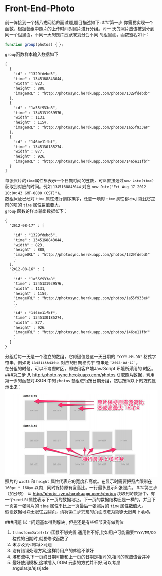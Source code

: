 Front-End-Photo
===============

前一阵接到一个猪八戒网给的面试题,题目描述如下: 
###第一步
你需要实现一个函数，根据数组中照片的上传时间对照片进行分组。同一
天的照片应该被划分到同一个组里面，不同一天的照片应该被划分到不同
的组里面。函数签名如下：
```javascript
function group(photos) { };
```
`group`函数样本输入数据如下:
```
[
  {
    "id" : "1329fdebd5",
    "time" : 1345168843044,
    "width" : 823,
    "height" : 888,
    "imageURL" : "http://photosync.herokuapp.com/photos/1329fdebd5"
  },
  {
    "id" : "1a55f933e8",
    "time" : 1345131939576,
    "width" : 1131,
    "height" : 1154,
    "imageURL" : "http://photosync.herokuapp.com/photos/1a55f933e8"
  },
  {
    "id" : "146be11fbf",
    "time" : 1345130185274,
    "width" : 877,
    "height" : 926,
    "imageURL" : "http://photosync.herokuapp.com/photos/146be11fbf"
  }
]
```
每张照片的`time`属性都表示一个日期时间的整数，可以直接通过`new Date(time)` 获取到对应的时间。例如 `1345168843044` 对应
`new Date("Fri Aug 17 2012 10:00:43 GMT+0800 (CST)")`。  
数组保证已经对 `time` 属性进行倒序排序，任意一项的 `time` 属性都不可
能比它之前的项的 `time` 属性数值要大。  
`group` 函数的样本输出数据如下：
```
{
  "2012-08-17" : [
    {
    "id" : "1329fdebd5",
    "time" : 1345168843044,
    "width" : 823,
    "height" : 888,
    "imageURL" : "http://photosync.herokuapp.com/photos/1329fdebd5"
    }
  ],
  "2012-08-16" : [
    {
    "id" : "1a55f933e8",
    "time" : 1345131939576,
    "width" : 1131,
    "height" : 1154,
    "imageURL" : "http://photosync.herokuapp.com/photos/1a55f933e8"
    },
    {
    "id" : "146be11fbf",
    "time" : 1345130185274,
    "width" : 877,
    "height" : 926,
    "imageURL" : "http://photosync.herokuapp.com/photos/146be11fbf"
    }
  ]
}
```
分组后每一天是一个独立的数组，它的键值是这一天日期的
`"YYYY-MM-DD"` 格式字符串。例如说 `1345168843044` 对应的日期格式字
符串是 `"2012-08-17"`。  
在分组的时候，可以不考虑时区，即使用客户端JavaScript 环境所采用的
时区。
###第二步
从 http://photo-sync.herokuapp.com/photos 获取照片数据，利用第一步的函数对JSON 中的 `photos` 数组进行按日期分组，然后按照以下的方式显示出来：
![示例图1](/sup/demo1.jpg)  
照片的 `width` 和 `height` 属性代表它的宽度和高度。在显示时需要把照片限制在`160px * 160px` 以内，同时保持原有宽高比。一行最多显示5 张照片。
###第三步（加分项）
从 http://photo-sync.herokuapp.com/photos 获取到的数据中，有一个`nextURL`属性表示下一页的数据地址。下一页的数据结构还是一样的，并且下一页第一张照片的 `time` 属性不比上一页最后一张照片的 `time` 属性数值大。  
假设数据可以无限往后翻页，请将第二步完成的页面改进为能够无限向下滚动。

###问题
以上问题基本得到解决 , 但是还是有些细节没有做到位
1. `transformDate(str)`函数不够完善,通用性不好,比如用户可能需要`YYYY/MM/DD`格式的日期时,就要修改函数了
2. 未涉及到<跨域>问题
3. 没有错误处理方案,这样给用户的体验不够好
4. 瀑布流中,下一页的日期可能和上一页的日期是相同的,相同的就应该合并掉
5. 最好使用模板,这样插入 DOM 元素的方式并不好,可以考虑 angular.js/ejs/jade
